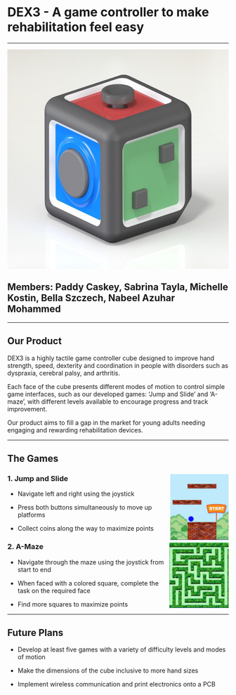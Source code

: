 # DEX3 - A game controller to make rehabilitation feel easy  
---

<img align="middle" img height="500" src="https://github.com/paddycaskey/H-CARD-Group/blob/main/Pictures%20for%20Github/cube.jpeg" />

## Members: Paddy Caskey, Sabrina Tayla, Michelle Kostin, Bella Szczech, Nabeel Azuhar Mohammed
---
## Our Product

DEX3 is a highly tactile game controller cube designed to improve hand strength, speed, dexterity and coordination in people with disorders such as dyspraxia, cerebral palsy, and arthritis. 

Each face of the cube presents different modes of motion to control simple game interfaces, such as our developed games: ‘Jump and Slide’ and ‘A-maze’, with different levels available to encourage progress and track improvement. 

Our product aims to fill a gap in the market for young adults needing engaging and rewarding rehabilitation devices.

---
## The Games

### 1. Jump and Slide <img align="right" img height="150" src="https://github.com/paddycaskey/H-CARD-Group/blob/main/Pictures%20for%20Github/jumpgame.JPG" />

- Navigate left and right using the joystick


- Press both buttons simultaneously to move up platforms


- Collect coins along the way to maximize points


### 2. A-Maze <img align="right" img height="150" src="https://github.com/paddycaskey/H-CARD-Group/blob/main/Pictures%20for%20Github/amaze.JPG" />

- Navigate through the maze using the joystick from start to end


- When faced with a colored square, complete the task on the required face


- Find more squares to maximize points


---
## Future Plans

- Develop at least five games with  a variety of difficulty levels and modes of motion

- Make the dimensions of the cube inclusive to more hand sizes

- Implement wireless communication and print electronics onto a PCB
